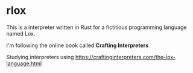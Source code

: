# rlox

This is a interpreter written in Rust for a fictitious programming language named Lox.

I'm following the online book called **Crafting Interpreters**

Studying interpreters using https://craftinginterpreters.com/the-lox-language.html
